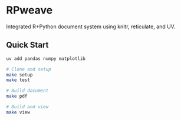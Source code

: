# RPweave

Integrated R+Python document system using knitr, reticulate, and UV.

## Quick Start

```bash
uv add pandas numpy matplotlib
```

```bash
# Clone and setup
make setup
make test

# Build document
make pdf

# Build and view
make view